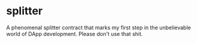 # splitter

A phenomenal splitter contract that marks my first step in the unbelievable world of DApp development. Please don't use that shit.

